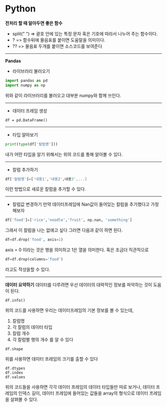 # Python
**전처리 할 때 알아두면 좋은 함수**
 * split(" ") => 괄호 안에 있는 특정 문자 혹은 기호에 따라서 나누어 주는 함수이다.
 * ? => 함수뒤에 물음표를 붙이면 도움말을 의미이다.
 * ?? => 물음표 두개를 붙이면 소스코드를 보여준다
---
**Pandas**
* 라이브러리 불러오기
```python
import pandas as pd
import numpy as np
```
위와 같이 라이브러리를 불러오고 대부분 numpy와 함께 쓰인다.

---
* 데이터 프레임 생성
```
df = pd.DataFrame()
```

---
* 타입 알아보기
```python
print(type(df['칼럼명']))
```
내가 어떤 타입을 알기 위해서는 위의 코드를 통해 알아볼 수 있다.

---
* 칼럼 추가하기
```python
df['칼럼명']=['내용1','내용2',내용3',...]
```
이런 방법으로 새로운 칼럼을 추가할 수 있다.

---
* 칼럼값 변경하기
만약 데이터프레임에 Nan값이 들어있는 칼럼을 추가했다고 가정해보자
```python
df['food']=['rice','noodle','fruit', np.nan, 'something']
```
그래서 이 칼럼을 나는 없애고 싶다
그러면 다음과 같이 하면 된다.
```python
df=df.drop('food', axis=1)
```
axis = 0 이라는 것은 행을 의미하고 1은 열을 의미한다.
혹은 조금더 직관적으로
```python
df=df.drop(columns='food')
```
라고도 작성을할 수 있다.

---
**데이터 요약하기**
데이터를 다루려면 우선 데이터의 대략적인 정보를 파악하는 것이 도움이 된다.
```pyhton
df.info()
```
위의 코드를 사용하면 우리는 데이터프레임의 기본 정보를 볼 수 있는데,
  1. 칼럼명
  2. 각 칼럼의 데이터 타입
  3. 칼럼 개수
  4. 각 칼럼별 행의 개수
를 알 수 있다

```pyhton
df.shape
```
위를 사용하면 데이터 프레임의 크기를 출할 수 있다

```pyhton
df.dtypes
df.index
df.values
```
위의 코드들을 사용하면 각각 
데이터 프레임의 데이터 타입들만 따로 보거나, 
데이터 프레임의 인덱스 길이, 
데이터 프레임에 들어있는 값들을 array의 형식으로 데이터 프레임을 살펴볼 수 있다.
